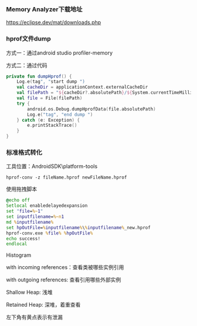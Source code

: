 ### Memory Analyzer下载地址
https://eclipse.dev/mat/downloads.php

### hprof文件dump

方式一：通过android studio profiler-memory

方式二：通过代码
```kotlin
private fun dumpHprof() {
    Log.e(tag", "start dump ")
    val cacheDir = applicationContext.externalCacheDir
    val filePath = "${cacheDir?.absolutePath}/${System.currentTimeMillis()}_dump.hprof"
    val file = File(filePath)
    try {
        android.os.Debug.dumpHprofData(file.absolutePath)
        Log.e("tag", "end dump ")
    } catch (e: Exception) {
        e.printStackTrace()
    }
}
```
### 标准格式转化
工具位置：AndroidSDK\platform-tools
```
hprof-conv -z fileName.hprof newFileName.hprof
```
使用拖拽脚本
```bat
@echo off
Setlocal enabledelayedexpansion
set "file=%~1"
set inputfilename=%~n1
md %inputfilename%
set hpOutFile=%inputfilename%\%inputfilename%_new.hprof
hprof-conv.exe %file% %hpOutFile%
echo success!
endlocal
```
Histogram

with incoming references：查看类被哪些实例引用

with outgoing references: 查看引用哪些外部实例

Shallow Heap: 浅堆

Retained Heap: 深堆，着重查看

左下角有黄点表示有泄漏

